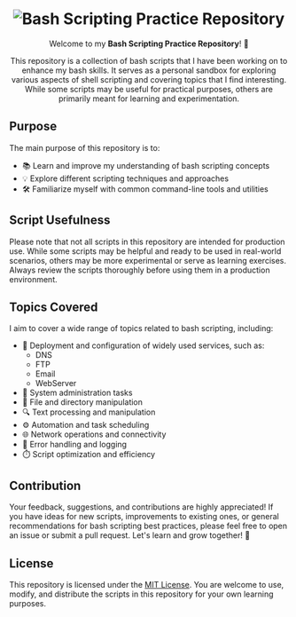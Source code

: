 <h1 align="center">
  <img src="https://example.com/logo.png" alt="Bash Scripting Practice Repository">
</h1>

<p align="center">
  Welcome to my <strong>Bash Scripting Practice Repository</strong>! 🚀
</p>

<p align="center">
  This repository is a collection of bash scripts that I have been working on to enhance my bash skills. It serves as a personal sandbox for exploring various aspects of shell scripting and covering topics that I find interesting. While some scripts may be useful for practical purposes, others are primarily meant for learning and experimentation.
</p>

## Purpose

The main purpose of this repository is to:

- 📚 Learn and improve my understanding of bash scripting concepts
- 💡 Explore different scripting techniques and approaches
- 🛠️ Familiarize myself with common command-line tools and utilities

## Script Usefulness

Please note that not all scripts in this repository are intended for production use. While some scripts may be helpful and ready to be used in real-world scenarios, others may be more experimental or serve as learning exercises. Always review the scripts thoroughly before using them in a production environment.

## Topics Covered

I aim to cover a wide range of topics related to bash scripting, including:

- 🚀 Deployment and configuration of widely used services, such as:
  - DNS
  - FTP
  - Email
  - WebServer
- 🔧 System administration tasks
- 📂 File and directory manipulation
- 🔍 Text processing and manipulation
- ⚙️ Automation and task scheduling
- 🌐 Network operations and connectivity
- 📝 Error handling and logging
- ⏱️ Script optimization and efficiency

## Contribution

Your feedback, suggestions, and contributions are highly appreciated! If you have ideas for new scripts, improvements to existing ones, or general recommendations for bash scripting best practices, please feel free to open an issue or submit a pull request. Let's learn and grow together! 🌱

## License

This repository is licensed under the [MIT License](LICENSE). You are welcome to use, modify, and distribute the scripts in this repository for your own learning purposes.




